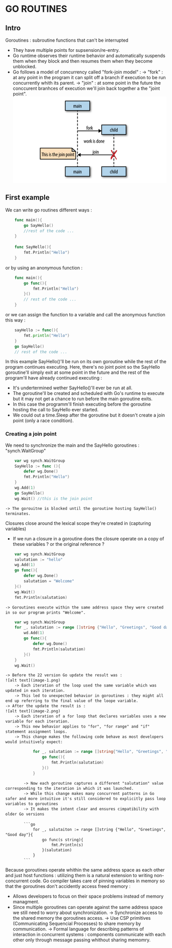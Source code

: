 # GO ROUTINES 




## Intro

Goroutines : subroutine functions that can't be interrupted
- They have multiple points for supsension/re-entry.
- Go runtime observes their runtime behavior and automatically suspends them when they block and then resumes them when they become unblocked.
- Go follows a model of concurrency called "fork-join model" :
    -> "fork" : at any point in the program it can split off a branch if execution to be run concurrently whith its parent. 
    -> "join" : at some point in the future the conccurent branhces of execution we'll join back together a the "joint point".
    ![alt text](image.png)



## First example 

We can write go routines different ways :

```go
    func main(){
        go SayHello()
        //rest of the code ...
    } 

    func SayHello(){
        fmt.Println("Hello")
    }
```

or by using an anonymous function :
```go
    func main(){
        go func(){
            fmt.Println("Hello")
        }()
        // rest of the code ...
    }
```

or we can assign the function to a variable and call the anonymous function this way :
```go
    sayHello := func(){
        fmt.println("Hello")
    }
    go SayHello()
    // rest of the code ...
```

In this example SayHello()'ll be run on its own goroutine while the rest of the program continues executing.
Here, there's no joint point so the SayHello goroutine'll simply exit at some point in the future and the rest of the program'll have already continued executing :
- It's undertermined wether SayHello()'ll ever be run at all.
- The goroutine'll be created and scheduled with Go's runtime to execute but it may not get a chance to run before the main goroutine exits.
- In this case the programm'll finish executing before the goroutine hosting the call to SayHello ever started. 
- We could out a time.Sleep after the goroutine but it doesn't create a join point (only a race condition).


### Creating a join point

We need to synchronize the main and the SayHello goroutines : "synch.WaitGroup"
```go
    var wg synch.WaitGroup
    SayHello := func (){
        defer wg.Done()
        fmt.Println("Hello")
    }
    wg.Add(1)
    go SayHello()
    wg.Wait() //this is the join point 
```
    -> The gorouitne is blocked until the goroutine hosting SayHello() terminates.

Closures close around the lexical scope they're created in (capturing variables)
- If we run a closure in a goroutine does the closure operate on a copy of these variables ? or the original reference ?
```go
    var wg synch.WaitGroup
    salutation := "hello"
    wg.Add(1)
    go func(){
        defer wg.Done()
        salutation = "Welcome"
    }()
    wg.Wait()
    fmt.Println(salutation)
```
    -> Goroutines execute within the same address space they were created in so our program prints "Welcome".

```go
    var wg synch.WaitGroup
    for _, salutation := range []string {"Hello", "Greetings", "Good day"}{
        wd.Add(1)
        go func(){
            defer wg.Done()
            fmt.Println(salutation)
        }()
    }
    wg.Wait()
```
    -> Before the 22 version Go update the result was :
    ![alt text](image-1.png)
        -> Each iteration of the loop used the same variable which was updated in each iteration.
        -> This led to unexpected behavior in goroutines : they might all end up referring to the final value of the loope variable.
    -> After the update the result is :
    ![alt text](image-2.png)
        -> Each iteration of a for loop that declares variables uses a new variable for each iteration.
        -> This new behavior applies to "for", "for range" and "if" statement assignment loops.
        -> This change makes the following code behave as most developers would intuitively expect:
        
```go
            for _, salutation := range []string{"Hello", "Greetings", "Good day"}{
                go func(){
                    fmt.Println(salutation)
                }()
            }
```

            -> Now each goroutine captures a different "salutation" value corresponding to the iteration in which it was launched.
            -> While this change makes many concurrent patterns in Go safer and more intuitive it's still considered to explicitly pass loop variables to goroutines
            -> It makes the intent clear and ensures cimpatibility with older Go versions

            ```go
                for _, salutaiton := range []string {"Hello", "Greetings", "Good day"}{
                    go func(s string){
                        fmt.Println(s)
                    }(salutation)
                }
            ``` 
Because goroutines operate whithin the same address space as each other and just host functions : utilizing them is a natural extension to writing non-concurrent code.
Go compiler takes care of pinning variables in memory so that the goroutines don't accidently access freed memory :
- Allows developers to focus on their space problems instead of memory managment. 
- Since multiple goroutines can operate against the same address space we still need to worry about synchronization.
    -> Synchronize access to the shared memory the goroutines access.
    -> Use CSP primitives (Communicating Sequencial Processes) to share memory by communication.
        -> Formal language for describing patterns of interaction in concurrent systems : components communicate with each other only through message passing whithout sharing memomry.